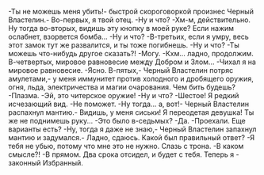   -Ты не можешь меня убить!- быстрой скороговоркой произнес Черный Властелин.- Во-первых, я твой отец.
-Ну и что?
-Хм-м, действительно. Ну тогда во-вторых, видишь эту кнопку в моей руке? Если нажим ослабнет, взорвется бомба...
-Ну и что?
-В-третьих, если я умру, весь этот замок тут же развалится, и ты тоже погибнешь.
-Ну и что?
-Ты можешь что-нибудь другое сказать?!
-Могу.
-Кхм... ладно, продолжим. В-четвертых, мировое равновесие между Добром и Злом...
-Чихал я на мировое равновесие.
-Ясно. В-пятых,- Черный Властелин потряс амулетами,- у меня иммунитет против холодного и дробящего оружия, огня, льда, электричества и магии очарования. Чем бить будешь?
-Плазма.
-Эй, это читерское оружие!
-Ну и что?
-Шестое! Я редкий исчезающий вид.
-Не поможет.
-Ну тогда... а, вот!- Черный Властелин распахнул мантию.- Видишь, у меня сиськи! Я переодетая девушка! Ты же не поднимешь руку...
-Это было в-седьмых?
-Да.
-Проехали. Еще варианты есть?
-Ну, тогда я даже не знаю,- Черный Властелин запахнул мантию и задумался.- Ладно, сдаюсь. Какой был правильный ответ?
-Я тебя не убью, потому что мне это не нужно. Слазь с трона.
-В каком смысле?!
-В прямом. Два срока отсидел, и будет с тебя. Теперь я - законный Избранный.      